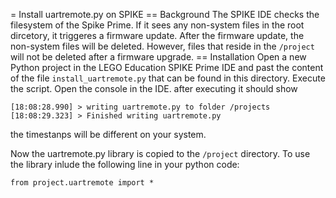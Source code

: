 = Install uartremote.py on SPIKE
== Background
The SPIKE IDE checks the filesystem of the Spike Prime. If it sees any non-system files in the root dircetory, it triggeres a firmware update. After the firmware update, the non-system files will be deleted. However, files that reside in the `/project`  will not be deleted after a firmware upgrade.
== Installation
Open a new Python project in the LEGO Education SPIKE Prime IDE and past the content of the file `install_uartremote.py` that can be found in this directory. Execute the script. Open the console in the IDE. after executing it should show

```
[18:08:28.990] > writing uartremote.py to folder /projects
[18:08:29.323] > Finished writing uartremote.py
```

the timestanps will be different on your system.

Now the uartremote.py library is copied to the `/project` directory. To use the library inlude the following line in your python code:

```from project.uartremote import *```
